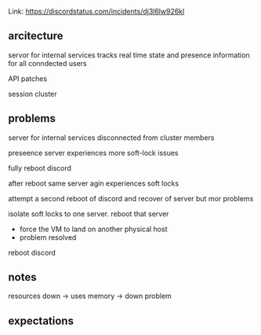 
Link: https://discordstatus.com/incidents/dj3l6lw926kl

## arcitecture

servor for internal services tracks real time state and presence information for all conndected users

API patches

session cluster



## problems

server for internal services disconnected from cluster members

preseence server experiences more soft-lock issues

fully reboot discord

after reboot same server agin experiences soft locks

attempt a second reboot of discord and recover of server but mor problems

isolate soft locks to one server. reboot that server
- force the VM to land on another physical host 
- problem resolved

reboot discord 

## notes


resources down -> uses memory -> down problem



## expectations